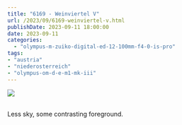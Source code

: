 ```yaml
---
title: "6169 - Weinviertel V"
url: /2023/09/6169-weinviertel-v.html
publishDate: 2023-09-11 18:00:00
date: 2023-09-11
categories:
  - "olympus-m-zuiko-digital-ed-12-100mm-f4-0-is-pro"
tags:
- "austria"
- "niederosterreich"
- "olympus-om-d-e-m1-mk-iii"
---
```

<div class="container">
<div class="center"><a target="_blank" href="https://d25zfm9zpd7gm5.cloudfront.net/1200x1200/2020/20200517_114939_lr.jpg"><img class="webfeedsFeaturedVisual" src="https://d25zfm9zpd7gm5.cloudfront.net/0600x0600/2020/20200517_114939_lr.jpg" /></a></div>
</div>
<br />

Less sky, some contrasting foreground.
